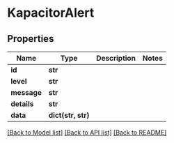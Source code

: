 # KapacitorAlert

## Properties

Name | Type | Description | Notes
------------ | ------------- | ------------- | -------------
**id** | **str** |  | 
**level** | **str** |  | 
**message** | **str** |  | 
**details** | **str** |  | 
**data** | **dict(str, str)** |  | 

[[Back to Model list]](../#documentation-for-models) [[Back to API list]](../#documentation-for-api-endpoints) [[Back to README]](../)


